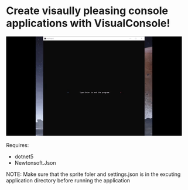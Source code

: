 # Create visaully pleasing console applications with VisualConsole!

![alt text](https://github.com/Ruan191/Basic-Console-GameEngine/blob/main/VisualConsole/VisualConsole/images/Example.gif "Logo Title Text 1")


Requires:
* dotnet5
* Newtonsoft.Json

NOTE: Make sure that the sprite foler and settings.json is in the excuting application directory before running the application
